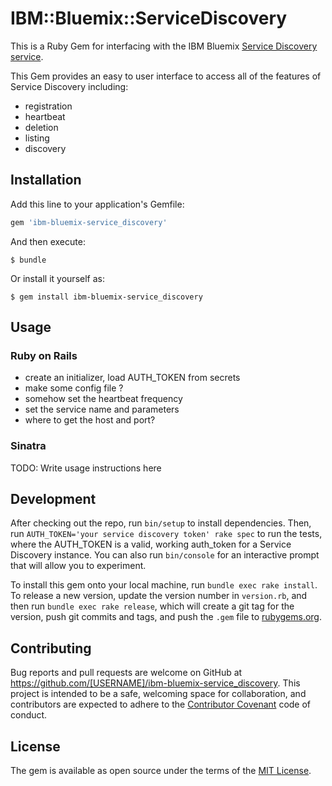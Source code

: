 # IBM::Bluemix::ServiceDiscovery

This is a Ruby Gem for interfacing with the IBM Bluemix [Service Discovery service](https://console.ng.bluemix.net/catalog/services/service-discovery/).  

This Gem provides an easy to user interface to access all of the features of
Service Discovery including:

* registration
* heartbeat
* deletion
* listing
* discovery

## Installation

Add this line to your application's Gemfile:

```ruby
gem 'ibm-bluemix-service_discovery'
```

And then execute:

    $ bundle

Or install it yourself as:

    $ gem install ibm-bluemix-service_discovery

## Usage

### Ruby on Rails

* create an initializer, load AUTH_TOKEN from secrets
* make some config file ?
* somehow set the heartbeat frequency
* set the service name and parameters
* where to get the host and port?

### Sinatra

TODO: Write usage instructions here

## Development

After checking out the repo, run `bin/setup` to install dependencies. Then, run `AUTH_TOKEN='your service discovery token' rake spec` to run the tests, where the AUTH_TOKEN is a valid, working auth_token for a Service Discovery instance. You can also run `bin/console` for an interactive prompt that will allow you to experiment.

To install this gem onto your local machine, run `bundle exec rake install`. To release a new version, update the version number in `version.rb`, and then run `bundle exec rake release`, which will create a git tag for the version, push git commits and tags, and push the `.gem` file to [rubygems.org](https://rubygems.org).

## Contributing

Bug reports and pull requests are welcome on GitHub at https://github.com/[USERNAME]/ibm-bluemix-service_discovery. This project is intended to be a safe, welcoming space for collaboration, and contributors are expected to adhere to the [Contributor Covenant](http://contributor-covenant.org) code of conduct.


## License

The gem is available as open source under the terms of the [MIT License](http://opensource.org/licenses/MIT).
